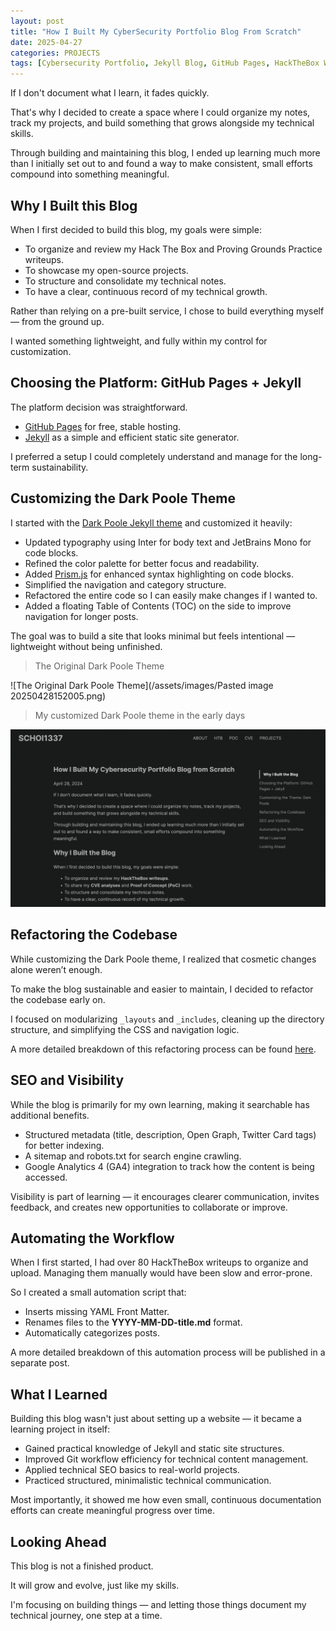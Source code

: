 ```yaml
---
layout: post
title: "How I Built My CyberSecurity Portfolio Blog From Scratch"
date: 2025-04-27
categories: PROJECTS
tags: [Cybersecurity Portfolio, Jekyll Blog, GitHub Pages, HackTheBox Writeups, CVE Analysis, Proof of Concept, SEO, Technical Growth]
---
```


If I don't document what I learn, it fades quickly.

That's why I decided to create a space where I could organize my notes, track my projects, and build something that grows alongside my technical skills.

Through building and maintaining this blog, I ended up learning much more than I initially set out to and found a way to make consistent, small efforts compound into something meaningful.

## Why I Built this Blog

When I first decided to build this blog, my goals were simple:

- To organize and review my Hack The Box and Proving Grounds Practice writeups.
- To showcase my open-source projects.
- To structure and consolidate my technical notes.
- To have a clear, continuous record of my technical growth.

Rather than relying on a pre-built service, I chose to build everything myself — from the ground up.

I wanted something lightweight, and fully within my control for customization.

## Choosing the Platform: GitHub Pages + Jekyll

The platform decision was straightforward.

- [GitHub Pages](https://pages.github.com/) for free, stable hosting.
- [Jekyll](https://jekyllrb.com/) as a simple and efficient static site generator.

I preferred a setup I could completely understand and manage for the long-term sustainability.

## Customizing the Dark Poole Theme 

I started with the [Dark Poole Jekyll theme](https://github.com/andrewhwanpark/dark-poole) and customized it heavily:

- Updated typography using Inter for body text and JetBrains Mono for code blocks.
- Refined the color palette for better focus and readability.
- Added [Prism.js](https://prismjs.com/) for enhanced syntax highlighting on code blocks.
- Simplified the navigation and category structure.
- Refactored the entire code so I can easily make changes if I wanted to.
- Added a floating Table of Contents (TOC) on the side to improve navigation for longer posts.

The goal was to build a site that looks minimal but feels intentional — lightweight without being unfinished.

> The Original Dark Poole Theme

![The Original Dark Poole Theme](/assets/images/Pasted image 20250428152005.png)

> My customized Dark Poole theme in the early days

![My Customized Dark Poole Theme](/assets/images/image.png)

## Refactoring the Codebase

While customizing the Dark Poole theme, I realized that cosmetic changes alone weren’t enough.  

To make the blog sustainable and easier to maintain, I decided to refactor the codebase early on.

I focused on modularizing `_layouts` and `_includes`, cleaning up the directory structure, and simplifying the CSS and navigation logic.

A more detailed breakdown of this refactoring process can be found [here](/projects/2025/04/28/Refactoring-My-Blog-for-Long-Term-Growth.html).

## SEO and Visibility

While the blog is primarily for my own learning, making it searchable has additional benefits.

- Structured metadata (title, description, Open Graph, Twitter Card tags) for better indexing.
- A sitemap and robots.txt for search engine crawling.
- Google Analytics 4 (GA4) integration to track how the content is being accessed.

Visibility is part of learning — it encourages clearer communication, invites feedback, and creates new opportunities to collaborate or improve.

## Automating the Workflow

When I first started, I had over 80 HackTheBox writeups to organize and upload. Managing them manually would have been slow and error-prone.

So I created a small automation script that:

- Inserts missing YAML Front Matter.
- Renames files to the **YYYY-MM-DD-title.md** format.
- Automatically categorizes posts.

A more detailed breakdown of this automation process will be published in a separate post.

## What I Learned

Building this blog wasn't just about setting up a website — it became a learning project in itself:

- Gained practical knowledge of Jekyll and static site structures.
- Improved Git workflow efficiency for technical content management.
- Applied technical SEO basics to real-world projects.
- Practiced structured, minimalistic technical communication.

Most importantly, it showed me how even small, continuous documentation efforts can create meaningful progress over time.

## Looking Ahead

This blog is not a finished product.

It will grow and evolve, just like my skills.

I'm focusing on building things — and letting those things document my technical journey, one step at a time.
